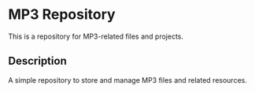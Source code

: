 # MP3 Repository

This is a repository for MP3-related files and projects.

## Description

A simple repository to store and manage MP3 files and related resources.
